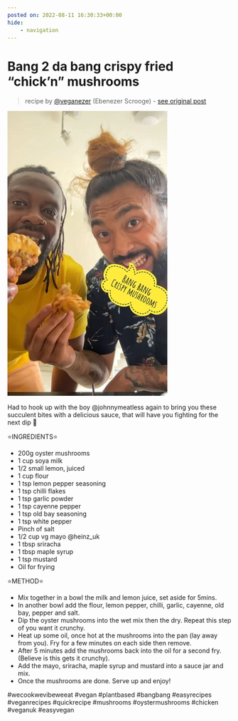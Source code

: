 ```yaml
---
posted on: 2022-08-11 16:30:33+00:00
hide:
    - navigation
---
```


# Bang 2 da bang crispy fried “chick’n” mushrooms  

> recipe by [@veganezer](https://www.instagram.com/veganezer/) 
(Ebenezer Scrooge) - [see original post](https://instagram.com/p/ChID8S3K8Es)

![](../img/veganezer_11-08-2022_1608.png)

  
Had to hook up with the boy @johnnymeatless again to bring you these succulent bites with a delicious sauce, that will have you fighting for the next dip 🤪  
  
⭐️INGREDIENTS⭐️  
- 200g oyster mushrooms   
- 1 cup soya milk   
- 1/2 small lemon, juiced   
- 1 cup flour  
- 1 tsp lemon pepper seasoning   
- 1 tsp chilli flakes   
- 1 tsp garlic powder  
- 1 tsp cayenne pepper   
- 1 tsp old bay seasoning   
- 1 tsp white pepper   
- Pinch of salt   
- 1/2 cup vg mayo @heinz_uk  
- 1 tbsp sriracha   
- 1 tbsp maple syrup   
- 1 tsp mustard   
- Oil for frying   
  
⭐️METHOD⭐️  
- Mix together in a bowl the milk and lemon juice, set aside for 5mins.   
- In another bowl add the flour, lemon pepper, chilli, garlic, cayenne, old bay, pepper and salt.   
- Dip the oyster mushrooms into the wet mix then the dry. Repeat this step of you want it crunchy.   
- Heat up some oil, once hot at the mushrooms into the pan (lay away from you). Fry for a few minutes on each side then remove.   
- After 5 minutes add the mushrooms back into the oil for a second fry. (Believe is this gets it crunchy).   
- Add the mayo, sriracha, maple syrup and mustard into a sauce jar and mix.   
- Once the mushrooms are done. Serve up and enjoy!  
  
\#wecookwevibeweeat \#vegan \#plantbased \#bangbang \#easyrecipes \#veganrecipes \#quickrecipe \#mushrooms \#oystermushrooms \#chicken \#veganuk \#easyvegan   